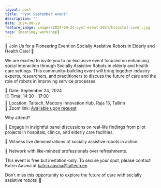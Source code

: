 ```yaml
---
layout: post
title: "Pynt September event"
description: ""
date: 2024-08-29
feature_image: images/2024-09-24-pynt-event-2024/hospital-cover.jpg
tags: [meeting, workshop]
---
```


🚀 Join Us for a Pioneering Event on Socially Assistive Robots in Elderly and Health Care! 🤖

We are excited to invite you to an exclusive event focused on enhancing social interaction through Socially Assistive Robots in elderly and health care settings. This community-building event will bring together industry experts, researchers, and practitioners to discuss the future of care and the role of robots in improving service processes.

📅 Date: September 24, 2024\
🕒 Time: 14:30 - 17:00\
📍 Location: Taltech, Mectory Innovation Hub, Raja 15, Tallinn\
🔗 Zoom link: [Available upon request](mailto:katrin.aasma@taltech.ee)

Why attend?

<!--more-->

🌟 Engage in insightful panel discussions on real-life findings from pilot projects in hospitals, clinics, and elderly care facilities.

🌟 Witness live demonstrations of socially assistive robots in action.

🌟 Network with like-minded professionals over refreshments.

This event is free but invitation-only. To secure your spot, please contact Katrin Aasma at [katrin.aasma@taltech.ee](mailto:katrin.aasma@taltech.ee).


Don’t miss this opportunity to explore the future of care with socially assistive robots! 🚀